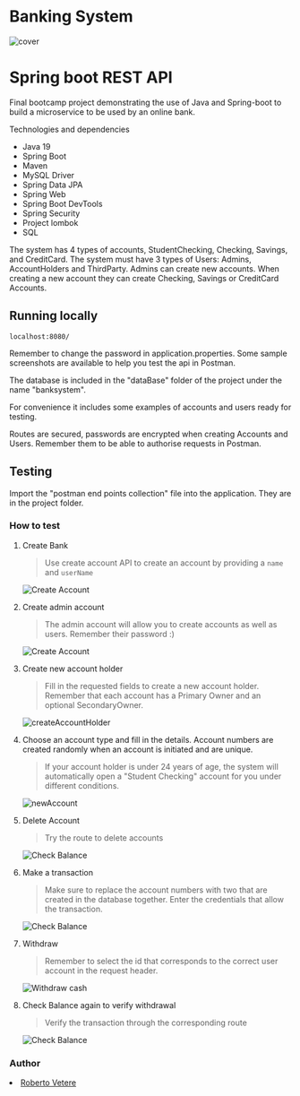 # Banking System 
![cover](https://github.com/RobertoVetere/banking-system-V2/blob/main/screenshots/bankofneverland.png)


# Spring boot REST API
Final bootcamp project demonstrating the use of Java and Spring-boot to build a microservice to be used by an online bank.

Technologies and dependencies

- Java 19
- Spring Boot
- Maven
- MySQL Driver
- Spring Data JPA
- Spring Web
- Spring Boot DevTools
- Spring Security
- Project lombok
- SQL

The system has 4 types of accounts, StudentChecking, Checking, Savings, and CreditCard. The system must have 3 types of Users: Admins, AccountHolders and ThirdParty.
Admins can create new accounts. When creating a new account they can create Checking, Savings or CreditCard Accounts.




## Running locally 
```
localhost:8080/
```
Remember to change the password in application.properties.
Some sample screenshots are available to help you test the api in Postman.

The database is included in the "dataBase" folder of the project under the name "banksystem".

For convenience it includes some examples of accounts and users ready for testing.

Routes are secured, passwords are encrypted when creating Accounts and Users. Remember them to be able to authorise requests in Postman.

## Testing
Import the "postman end points collection" file into the application. They are in the project folder.

### How to test
1. Create Bank
   > Use create account API to create an account by providing a `name` and `userName`
   >
   ![Create Account](screenshots/CreateBank.PNG)


2. Create admin account
   >The admin account will allow you to create accounts as well as users. Remember their password :)
   > 
   ![Create Account](screenshots/CreateNewAdmin.PNG)

2. Create new account holder
   >Fill in the requested fields to create a new account holder. Remember that each account has a Primary Owner and an optional SecondaryOwner.

   ![createAccountHolder](screenshots/CreateNewAccountHolder.PNG)

3. Choose an account type and fill in the details. Account numbers are created randomly when an account is initiated and are unique.
   >If your account holder is under 24 years of age, the system will automatically open a "Student Checking" account for you under different conditions.

   ![newAccount](screenshots/CreateNewAccount.PNG)

4. Delete Account
   >Try the route to delete accounts

   ![Check Balance](screenshots/DeleteAccount.PNG)

5. Make a transaction
   >Make sure to replace the account numbers with two that are created in the database together. Enter the credentials that allow the transaction.

   ![Check Balance](screenshots/Maketransfer.PNG)

4. Withdraw
   >Remember to select the id that corresponds to the correct user account in the request header.

   ![Withdraw cash](screenshots/withdraw.PNG)

5. Check Balance again to verify withdrawal
   >Verify the transaction through the corresponding route

   ![Check Balance](screenshots/Showaccountbalance.PNG)



### Author
<li><a href="https://github.com/RobertoVetere">Roberto Vetere</a></li>
